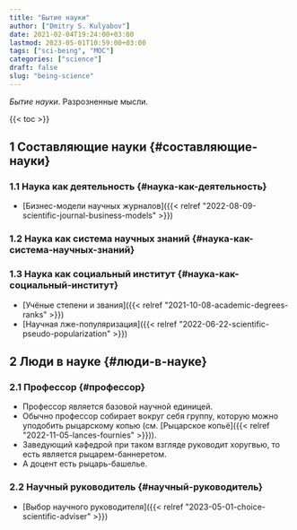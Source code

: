 ```yaml
---
title: "Бытие науки"
author: ["Dmitry S. Kulyabov"]
date: 2021-02-04T19:24:00+03:00
lastmod: 2023-05-01T10:59:00+03:00
tags: ["sci-being", "MOC"]
categories: ["science"]
draft: false
slug: "being-science"
---
```


_Бытие науки_. Разрозненные мысли.

<!--more-->

{{< toc >}}


## <span class="section-num">1</span> Составляющие науки {#составляющие-науки}


### <span class="section-num">1.1</span> Наука как деятельность {#наука-как-деятельность}

-   [Бизнес-модели научных журналов]({{< relref "2022-08-09-scientific-journal-business-models" >}})


### <span class="section-num">1.2</span> Наука как система научных знаний {#наука-как-система-научных-знаний}


### <span class="section-num">1.3</span> Наука как социальный институт {#наука-как-социальный-институт}

-   [Учёные степени и звания]({{< relref "2021-10-08-academic-degrees-ranks" >}})
-   [Научная лже-популяризация]({{< relref "2022-06-22-scientific-pseudo-popularization" >}})


## <span class="section-num">2</span> Люди в науке {#люди-в-науке}


### <span class="section-num">2.1</span> Профессор {#профессор}

-   Профессор является базовой научной единицей.
-   Обычно профессор собирает вокруг себя группу, которую можно уподобить рыцарскому копью (см. [Рыцарское копьё]({{< relref "2022-11-05-lances-fournies" >}})).
-   Заведующий кафедрой при таком взгляде руководит хоругвью, то есть является рыцарем-баннеретом.
-   А доцент есть рыцарь-башелье.


### <span class="section-num">2.2</span> Научный руководитель {#научный-руководитель}

-   [Выбор научного руководителя]({{< relref "2023-05-01-choice-scientific-adviser" >}})
